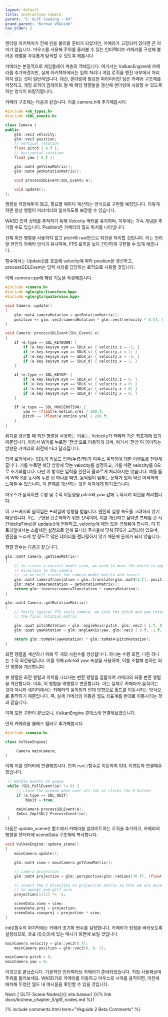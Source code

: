 ```yaml
---
layout: default
title: Interactive Camera
parent: "5. GLTF loading - KO"
grand_parent: "Korean VKGuide"
nav_order: 2
---
```


렌더링 아키텍처가 전체 씬을 불러올 준비가 되었지만, 카메라가 고정되어 있다면 큰 의미가 없습니다. 마우스를 사용해 주위를 둘러볼 수 있는 인터랙티브 카메라를 구성해 불러온 레벨을 자유롭게 탐색할 수 있도록 해봅시다.

카메라는 본질적으로 게임플레이 계층의 객체입니다. 여기서는 VulkanEngine에 카메라를 추가하겠지만, 실제 아키텍처에서는 입력 처리나 게임 로직을 엔진 내부에서 처리하지 않는 것이 일반적입니다. 대신, 렌더링에 필요한 파라미터만 담은 카메라 구조체를 저장하고, 게임 로직이 업데이트 될 때 해당 행렬들을 갱신해 렌더링에 사용할 수 있도록 하는 방식이 바람직합니다.

카메라 구조체는 다음과 같습니다. 이를 camera.h에 추가해봅시다.

```cpp
#include <vk_types.h>
#include <SDL_events.h>

class Camera {
public:
    glm::vec3 velocity;
    glm::vec3 position;
    // vertical rotation
    float pitch { 0.f };
    // horizontal rotation
    float yaw { 0.f };

    glm::mat4 getViewMatrix();
    glm::mat4 getRotationMatrix();

    void processSDLEvent(SDL_Event& e);

    void update();
};
```

행렬을 저장해두지 않고, 필요할 때마다 계산하는 방식으로 구현할 예정입니다. 이렇게 하면 항상 행렬이 파라미터와 일치하도록 보장할 수 있습니다.

WASD 입력 상태를 추적하기 위해 Velocity 벡터를 유지하며, 이후에는 가속 개념을 추가할 수도 있습니다. Position은 카메라의 월드 위치를 나타냅니다.

전체 회전 행렬을 사용하지 않고 pitch와 raw만으로 회전을 처리할 것입니다. 이는 언리얼 엔진의 카메라 방식과 유사하며, FPS 로직을 보다 간단하게 구현할 수 있게 해줍니다.

함수에서는 Update()를 호출해 velocity에 따라 position을 갱신하고, processSDLEvent는 입력 처리를 담당하는 로직으로 사용할 것입니다.

이제 camera.cpp에 해당 기능을 작성해봅시다.

```cpp
#include <camera.h>
#include <glm/gtx/transform.hpp>
#include <glm/gtx/quaternion.hpp>

void Camera::update()
{
    glm::mat4 cameraRotation = getRotationMatrix();
    position += glm::vec3(cameraRotation * glm::vec4(velocity * 0.5f, 0.f));
}

void Camera::processSDLEvent(SDL_Event& e)
{
    if (e.type == SDL_KEYDOWN) {
        if (e.key.keysym.sym == SDLK_w) { velocity.z = -1; }
        if (e.key.keysym.sym == SDLK_s) { velocity.z = 1; }
        if (e.key.keysym.sym == SDLK_a) { velocity.x = -1; }
        if (e.key.keysym.sym == SDLK_d) { velocity.x = 1; }
    }

    if (e.type == SDL_KEYUP) {
        if (e.key.keysym.sym == SDLK_w) { velocity.z = 0; }
        if (e.key.keysym.sym == SDLK_s) { velocity.z = 0; }
        if (e.key.keysym.sym == SDLK_a) { velocity.x = 0; }
        if (e.key.keysym.sym == SDLK_d) { velocity.x = 0; }
    }

    if (e.type == SDL_MOUSEMOTION) {
        yaw += (float)e.motion.xrel / 200.f;
        pitch -= (float)e.motion.yrel / 200.f;
    }
}
```

위치를 갱신할 때 회전 행렬을 사용하는 이유는, Velocity가 카메라 기준 좌표계에 있기 때문입니다. 따라서 W키를 누르면 '전방'으로 이동하게 되며, 여기서 '전방'이 의미하는 방향은 카메라의 회전에 따라 달라집니다.

입력 로직에서는 SDL이 키보드 입력(누름/뗌)과 마우스 움직임에 대한 이벤트를 전달해줍니다. 키를 누르면 해당 방향에 맞는 velocity를 설정하고, 키를 떼면 velocity를 0으로 초기화합니다. 다만 이 방식은 입력을 완전히 올바르게 처리하지는 않습니다. 예를 들어 W와 S를 동시에 누른 뒤 하나를 떼면, 움직임이 멈추는 문제가 있어 약간 어색하게 느껴질 수 있습니다. 이 문제를 개선하는 것은 독자에게 맡기겠습니다.

마우스가 움직이면 수평 및 수직 이동량을 pitch와 yaw 값에 누적시켜 회전을 처리합니다.

이 코드에서의 움직임은 프레임에 영향을 받습니다. 엔진의 실행 속도를 고려하지 않기 때문입니다. 이는 구현을 단순화하기 위한 선택이며, 이를 개선하고 싶다면 프레임 간 시간(deltaTime)을 update()에 전달하고, velocity에 해당 값을 곱해줘야 합니다. 이 튜토리얼에서는 스왑체인 설정으로 인해 모니터 주사율에 맞춰 FPS가 고정되어 있으며, 엔진을 느리게 할 정도로 많은 데이터를 렌더링하지 않기 때문에 문제가 되지 않습니다.

행렬 함수는 다음과 같습니다.

```cpp
glm::mat4 Camera::getViewMatrix()
{
    // to create a correct model view, we need to move the world in opposite
    // direction to the camera
    //  so we will create the camera model matrix and invert
    glm::mat4 cameraTranslation = glm::translate(glm::mat4(1.f), position);
    glm::mat4 cameraRotation = getRotationMatrix();
    return glm::inverse(cameraTranslation * cameraRotation);
}

glm::mat4 Camera::getRotationMatrix()
{
    // fairly typical FPS style camera. we join the pitch and yaw rotations into
    // the final rotation matrix

    glm::quat pitchRotation = glm::angleAxis(pitch, glm::vec3 { 1.f, 0.f, 0.f });
    glm::quat yawRotation = glm::angleAxis(yaw, glm::vec3 { 0.f, -1.f, 0.f });

    return glm::toMat4(yawRotation) * glm::toMat4(pitchRotation);
}
```

회전 행렬을 계산하기 위해 두 개의 사원수를 생성합니다. 하나는 수평 회전, 다른 하나는 수직 회전용입니다. 이를 위해 pitch와 yaw 속성을 사용하며, 이를 조합해 원하는 회전 행렬을 계산합니다.

뷰 행렬은 회전 행렬과 위치를 나타내는 변환 행렬을 결합하여 카메라의 최종 변환 행렬을 계산합니다. 이후, 이 행렬을 역행렬로 변환합니다. 이는 실제로 카메라가 움직이는 것이 아니라 셰이더에서는 카메라의 움직임과 반대 방향으로 월드를 이동시키는 방식으로 동작하기 때문입니다. 즉, 실제 카메라의 이동은 월드 좌표계를 반대로 이동시키는 것과 같습니다.

이제 모든 구현이 끝났으니, VulkanEngine 클래스에 연결해보겠습니다.

먼저 카메라를 클래스 멤버로 추가해봅시다.

```cpp
#include <camera.h>

class VulkanEngine{

     Camera mainCamera;
}
```

이제 이를 렌더러에 연결해봅시다. 먼저 `run()`함수로 이동하여 SDL 이벤트와 연결해주겠습니다.

```cpp
 // Handle events on queue
 while (SDL_PollEvent(&e) != 0) {
     // close the window when user alt-f4s or clicks the X button
     if (e.type == SDL_QUIT)
         bQuit = true;

     mainCamera.processSDLEvent(e);
     ImGui_ImplSDL2_ProcessEvent(&e);
 }
```

다음은 update_scene() 함수에서 카메라를 업데이트하는 로직을 추가하고, 카메라의 행렬을 렌더러에 sceneData 구조체에 복사합니다.

```cpp
void VulkanEngine::update_scene()
{
    mainCamera.update();

    glm::mat4 view = mainCamera.getViewMatrix();

    // camera projection
    glm::mat4 projection = glm::perspective(glm::radians(70.f), (float)_windowExtent.width / (float)_windowExtent.height, 10000.f, 0.1f);

    // invert the Y direction on projection matrix so that we are more similar
    // to opengl and gltf axis
    projection[1][1] *= -1;

    sceneData.view = view;
    sceneData.proj = projection;
    sceneData.viewproj = projection * view;
}
```


init()함수의 마지막에는 카메라 초기화 변수를 설정합니다. 카메라가 원점을 바라보도록 설정되므로, 좌표 (0,0,0)에 있는 메시가 화면에 보일 것입니다.

```cpp
mainCamera.velocity = glm::vec3(0.f);
	mainCamera.position = glm::vec3(0, 0, 5);

mainCamera.pitch = 0;
mainCamera.yaw = 0;
```

이것으로 끝났습니다. 기본적인 인터랙티브 카메라가 준비되었습니다. 직접 사용해보며 주위를 둘러보세요. WASD키로 카메라를 이동하고 마우스로 시야를 움직이면, 이전에 배치해 두었던 월드 내 메시들을 확인할 수 있을 것입니다.

Next: [ GLTF Scene Nodes]({{ site.baseurl }}{% link docs/ko/new_chapter_5/gltf_nodes.md %})  

{% include comments.html term="Vkguide 2 Beta Comments" %}

